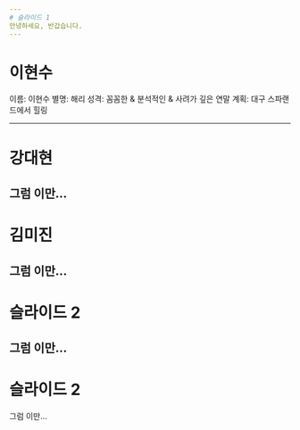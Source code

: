 ```yaml
---
# 슬라이드 1
안녕하세요, 반갑습니다.
---
```

# 이현수
이름: 이현수
별명: 해리
성격: 꼼꼼한 & 분석적인 & 사려가 깊은
연말 계획: 대구 스파랜드에서 힐링

---
# 강대현
그럼 이만... 
---
# 김미진
그럼 이만... 
---
# 슬라이드 2
그럼 이만... 
---
# 슬라이드 2
그럼 이만... 
